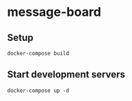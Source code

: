 # message-board

## Setup
```
docker-compose build
```

## Start development servers
```
docker-compose up -d
```
